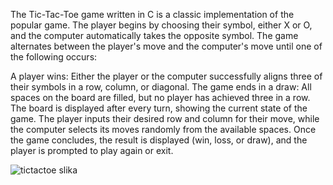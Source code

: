 The Tic-Tac-Toe game written in C is a classic implementation of the popular game. The player begins by choosing their symbol, either X or O, and the computer automatically takes the opposite symbol. The game alternates between the player's move and the computer's move until one of the following occurs:

A player wins: Either the player or the computer successfully aligns three of their symbols in a row, column, or diagonal.
The game ends in a draw: All spaces on the board are filled, but no player has achieved three in a row.
The board is displayed after every turn, showing the current state of the game. The player inputs their desired row and column for their move, while the computer selects its moves randomly from the available spaces. Once the game concludes, the result is displayed (win, loss, or draw), and the player is prompted to play again or exit.

![tictactoe slika](https://github.com/user-attachments/assets/ac5299e6-118e-420f-8967-c6a512631296)
